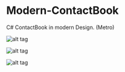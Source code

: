 # Modern-ContactBook
C# ContactBook in modern Design. (Metro)

![alt tag](http://image.prntscr.com/image/cd26028684464549981d04b3cd8fecad.png)

![alt tag](http://image.prntscr.com/image/cb00a3f248a0426586a8815a282a0f87.png)

![alt tag](http://image.prntscr.com/image/80fc699bcc5d470f95bc035ea1a77302.png)
